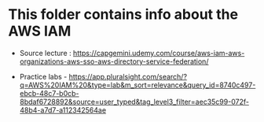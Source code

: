 # This folder contains info about the AWS IAM 

- Source lecture : https://capgemini.udemy.com/course/aws-iam-aws-organizations-aws-sso-aws-directory-service-federation/

- Practice labs - https://app.pluralsight.com/search/?q=AWS%20IAM%20&type=lab&m_sort=relevance&query_id=8740c497-ebcb-48c7-b0cb-8bdaf6728892&source=user_typed&tag_level3_filter=aec35c99-072f-48b4-a7d7-a112342564ae 
